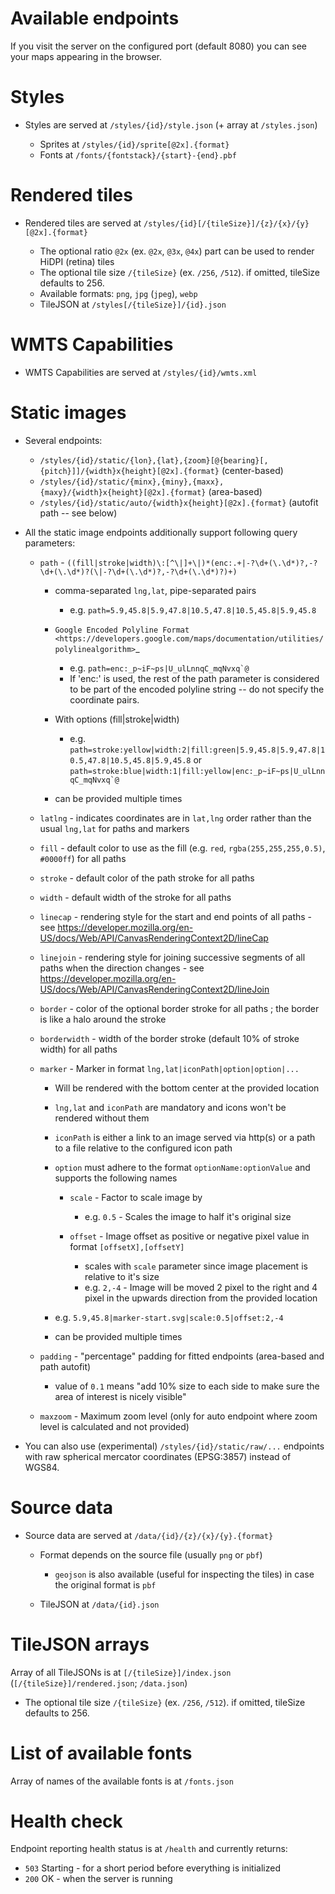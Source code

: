 Available endpoints
===================

If you visit the server on the configured port (default 8080) you can see your maps appearing in the browser.

Styles
======
* Styles are served at ``/styles/{id}/style.json`` (+ array at ``/styles.json``)

  * Sprites at ``/styles/{id}/sprite[@2x].{format}``
  * Fonts at ``/fonts/{fontstack}/{start}-{end}.pbf``

Rendered tiles
==============
* Rendered tiles are served at ``/styles/{id}[/{tileSize}]/{z}/{x}/{y}[@2x].{format}``

  * The optional ratio ``@2x`` (ex.  ``@2x``, ``@3x``, ``@4x``) part can be used to render HiDPI (retina) tiles
  * The optional tile size ``/{tileSize}`` (ex. ``/256``, ``/512``). if omitted, tileSize defaults to 256.
  * Available formats: ``png``, ``jpg`` (``jpeg``), ``webp``
  * TileJSON at ``/styles[/{tileSize}]/{id}.json``

WMTS Capabilities
==============
* WMTS Capabilities are served at ``/styles/{id}/wmts.xml``

Static images
=============
* Several endpoints:

  * ``/styles/{id}/static/{lon},{lat},{zoom}[@{bearing}[,{pitch}]]/{width}x{height}[@2x].{format}`` (center-based)
  * ``/styles/{id}/static/{minx},{miny},{maxx},{maxy}/{width}x{height}[@2x].{format}`` (area-based)
  * ``/styles/{id}/static/auto/{width}x{height}[@2x].{format}`` (autofit path -- see below)

* All the static image endpoints additionally support following query parameters:

  * ``path`` - ``((fill|stroke|width)\:[^\|]+\|)*(enc:.+|-?\d+(\.\d*)?,-?\d+(\.\d*)?(\|-?\d+(\.\d*)?,-?\d+(\.\d*)?)+)``

    * comma-separated ``lng,lat``, pipe-separated pairs

      * e.g. ``path=5.9,45.8|5.9,47.8|10.5,47.8|10.5,45.8|5.9,45.8``

    * `Google Encoded Polyline Format <https://developers.google.com/maps/documentation/utilities/polylinealgorithm>`_

      * e.g. ``path=enc:_p~iF~ps|U_ulLnnqC_mqNvxq`@``
      * If 'enc:' is used, the rest of the path parameter is considered to be part of the encoded polyline string -- do not specify the coordinate pairs.

    * With options (fill|stroke|width)

      * e.g. ``path=stroke:yellow|width:2|fill:green|5.9,45.8|5.9,47.8|10.5,47.8|10.5,45.8|5.9,45.8`` or ``path=stroke:blue|width:1|fill:yellow|enc:_p~iF~ps|U_ulLnnqC_mqNvxq`@``

    * can be provided multiple times

  * ``latlng`` - indicates coordinates are in ``lat,lng`` order rather than the usual ``lng,lat`` for paths and markers
  * ``fill`` - default color to use as the fill (e.g. ``red``, ``rgba(255,255,255,0.5)``, ``#0000ff``) for all paths
  * ``stroke`` - default color of the path stroke for all paths
  * ``width`` - default width of the stroke for all paths
  * ``linecap`` - rendering style for the start and end points of all paths - see https://developer.mozilla.org/en-US/docs/Web/API/CanvasRenderingContext2D/lineCap
  * ``linejoin`` - rendering style for joining successive segments of all paths when the direction changes - see https://developer.mozilla.org/en-US/docs/Web/API/CanvasRenderingContext2D/lineJoin
  * ``border`` - color of the optional border stroke for all paths ; the border is like a halo around the stroke
  * ``borderwidth`` - width of the border stroke (default 10% of stroke width) for all paths
  * ``marker`` - Marker in format ``lng,lat|iconPath|option|option|...``

    * Will be rendered with the bottom center at the provided location
    * ``lng,lat`` and ``iconPath`` are mandatory and icons won't be rendered without them
    * ``iconPath`` is either a link to an image served via http(s) or a path to a file relative to the configured icon path
    * ``option`` must adhere to the format ``optionName:optionValue`` and supports the following names

      * ``scale`` - Factor to scale image by

        * e.g. ``0.5`` - Scales the image to half it's original size

      * ``offset`` - Image offset as positive or negative pixel value in format ``[offsetX],[offsetY]``

        * scales with ``scale`` parameter since image placement is relative to it's size
        * e.g. ``2,-4`` - Image will be moved 2 pixel to the right and 4 pixel in the upwards direction from the provided location

    * e.g. ``5.9,45.8|marker-start.svg|scale:0.5|offset:2,-4``
    * can be provided multiple times

  * ``padding`` - "percentage" padding for fitted endpoints (area-based and path autofit)

    * value of ``0.1`` means "add 10% size to each side to make sure the area of interest is nicely visible"

  * ``maxzoom`` - Maximum zoom level (only for auto endpoint where zoom level is calculated and not provided)

* You can also use (experimental) ``/styles/{id}/static/raw/...`` endpoints with raw spherical mercator coordinates (EPSG:3857) instead of WGS84.


Source data
===========
* Source data are served at ``/data/{id}/{z}/{x}/{y}.{format}``

  * Format depends on the source file (usually ``png`` or ``pbf``)

    * ``geojson`` is also available (useful for inspecting the tiles) in case the original format is ``pbf``

  * TileJSON at ``/data/{id}.json``

TileJSON arrays
===============
Array of all TileJSONs is at ``[/{tileSize}]/index.json`` (``[/{tileSize}]/rendered.json``; ``/data.json``)

  * The optional tile size ``/{tileSize}`` (ex. ``/256``, ``/512``). if omitted, tileSize defaults to 256.

List of available fonts
=======================
Array of names of the available fonts is at ``/fonts.json``

Health check
============
Endpoint reporting health status is at ``/health`` and currently returns:

  * ``503`` Starting - for a short period before everything is initialized
  * ``200`` OK - when the server is running

